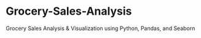 # Grocery-Sales-Analysis
Grocery Sales Analysis &amp; Visualization using Python, Pandas, and Seaborn
